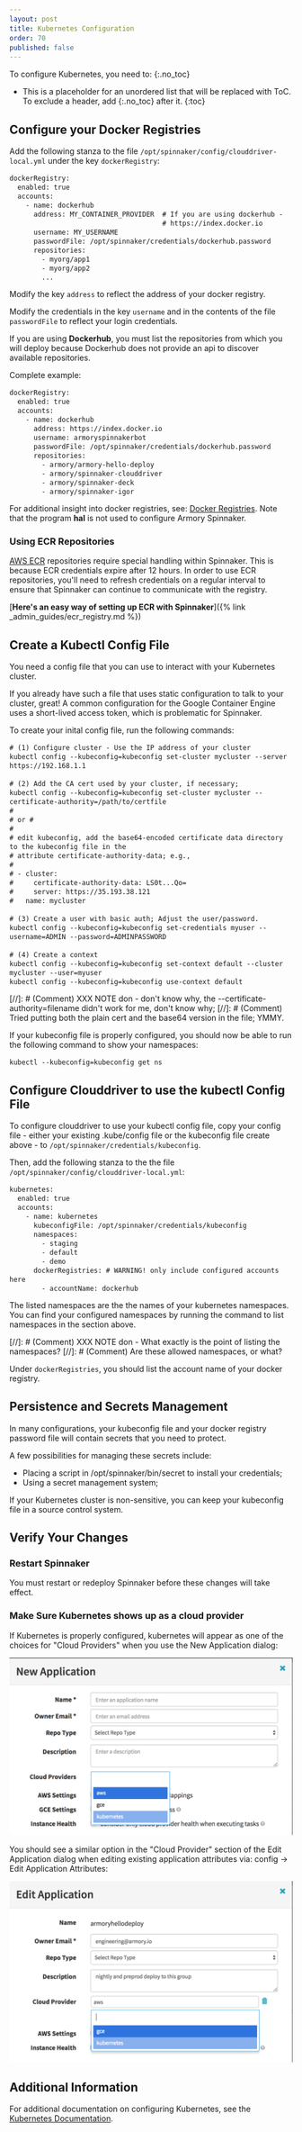 ```yaml
---
layout: post
title: Kubernetes Configuration
order: 70
published: false
---
```



To configure Kubernetes, you need to:
{:.no_toc}

* This is a placeholder for an unordered list that will be replaced with ToC. To exclude a header, add {:.no_toc} after it.
{:toc}


## Configure your Docker Registries

Add the following stanza to the file `/opt/spinnaker/config/clouddriver-local.yml` under
the key `dockerRegistry`:
```
dockerRegistry:
  enabled: true
  accounts:
    - name: dockerhub
      address: MY_CONTAINER_PROVIDER  # If you are using dockerhub -
                                      # https://index.docker.io
      username: MY_USERNAME
      passwordFile: /opt/spinnaker/credentials/dockerhub.password
      repositories:
        - myorg/app1
        - myorg/app2
        ...
```
Modify the key `address` to reflect the address of your docker registry.

Modify the credentials in the key `username` and in the contents of the file `passwordFile` to reflect your login credentials.

If you are using **Dockerhub**, you must list the repositories from which you will deploy because
Dockerhub does not provide an api to discover available repositories.

Complete example:
```
dockerRegistry:
  enabled: true
  accounts:
    - name: dockerhub
      address: https://index.docker.io
      username: armoryspinnakerbot
      passwordFile: /opt/spinnaker/credentials/dockerhub.password
      repositories:
        - armory/armory-hello-deploy
        - armory/spinnaker-clouddriver
        - armory/spinnaker-deck
        - armory/spinnaker-igor
```

For additional insight into docker registries, see: [Docker Registries](https://www.spinnaker.io/setup/providers/docker-registry/).
Note that the program **hal** is not used to configure Armory Spinnaker.

### Using ECR Repositories

[AWS ECR](https://aws.amazon.com/ecr/) repositories require special handling within Spinnaker. This is because ECR credentials expire after 12 hours.
In order to use ECR repositories, you'll need to refresh credentials on a regular interval to ensure that Spinnaker can continue to communicate with the registry.


[**Here's an easy way of setting up ECR with Spinnaker**]({% link _admin_guides/ecr_registry.md %})

## Create a Kubectl Config File

You need a config file that you can use to interact with your Kubernetes cluster.

If you already have such a file that uses static configuration to talk
to your cluster, great! A common configuration for the Google Container Engine uses a short-lived access token, which
is problematic for Spinnaker.

To create your inital config file, run the following commands:
```
# (1) Configure cluster - Use the IP address of your cluster
kubectl config --kubeconfig=kubeconfig set-cluster mycluster --server https://192.168.1.1

# (2) Add the CA cert used by your cluster, if necessary;
kubectl config --kubeconfig=kubeconfig set-cluster mycluster --certificate-authority=/path/to/certfile
#
# or #
#
# edit kubeconfig, add the base64-encoded certificate data directory to the kubeconfig file in the
# attribute certificate-authority-data; e.g.,
#
# - cluster:
#     certificate-authority-data: LS0t...Qo=
#     server: https://35.193.38.121
#   name: mycluster

# (3) Create a user with basic auth; Adjust the user/password.
kubectl config --kubeconfig=kubeconfig set-credentials myuser --username=ADMIN --password=ADMINPASSWORD

# (4) Create a context
kubectl config --kubeconfig=kubeconfig set-context default --cluster mycluster --user=myuser
kubectl config --kubeconfig=kubeconfig use-context default
```

[//]: # (Comment) XXX NOTE don - don't know why, the --certificate-authority=filename didn't work for me, don't know why;
[//]: # (Comment) Tried putting both the plain cert and the base64 version in the file; YMMY.

If your kubeconfig file is properly configured, you should now be able to run the following command
to show your namespaces:
```
kubectl --kubeconfig=kubeconfig get ns
```

## Configure Clouddriver to use the kubectl Config File

To configure clouddriver to use your  kubectl config file,
copy your config file - either your existing .kube/config file or the kubeconfig file create above - to
`/opt/spinnaker/credentials/kubeconfig`.

Then, add the following stanza to the the file `/opt/spinnaker/config/clouddriver-local.yml`:

```
kubernetes:
  enabled: true
  accounts:
    - name: kubernetes
      kubeconfigFile: /opt/spinnaker/credentials/kubeconfig
      namespaces:
        - staging
        - default
        - demo
      dockerRegistries: # WARNING! only include configured accounts here
        - accountName: dockerhub
```
The listed namespaces are the the names of your kubernetes namespaces. You can find your configured
namespaces by running the command to list namespaces in the section above.

[//]: # (Comment) XXX NOTE don - What exactly is the point of listing the namespaces?
[//]: # (Comment) Are these allowed namespaces, or what?

Under `dockerRegistries`, you should list the account name of your docker registry.

## Persistence and Secrets Management

In many configurations, your kubeconfig file and your docker registry password file will contain
secrets that you need to protect.

A few possibilities for managing these secrets include:
* Placing a script in /opt/spinnaker/bin/secret to install your credentials;
* Using a secret management system;

If your Kubernetes cluster is non-sensitive, you can keep your kubeconfig file in a source control system.

## Verify Your Changes

### Restart Spinnaker

You must restart or redeploy Spinnaker before these changes will take effect.

### Make Sure Kubernetes shows up as a cloud provider

If Kubernetes is properly configured, kubernetes will appear as one of the choices for "Cloud Providers" when you use
the New Application dialog:

![NewApplication](/assets/images/kubernetes-newapplication.png)

You should see a similar option in the "Cloud Provider" section of the Edit Application dialog when editing existing application attributes via: config -> Edit Application Attributes:

![EditApplication](/assets/images/kubernetes-editapplication.png)

## Additional Information

For additional documentation on configuring Kubernetes, see the [Kubernetes Documentation](https://kubernetes.io/docs/tasks/access-application-cluster/configure-access-multiple-clusters/).
